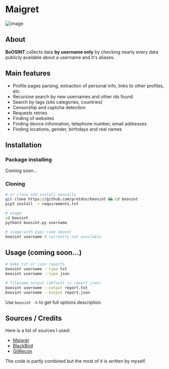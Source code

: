 # Maigret


![image](https://user-images.githubusercontent.com/69071809/205498298-cbdc7e47-73e0-491a-812a-05501380fad7.jpg)

## About

**BoOSINT** collects data **by username only** by checking nearly every data publicly available about a username and it's aliases.


## Main features

* Profile pages parsing, extraction of personal info, links to other profiles, etc.
* Recursive search by new usernames and other ids found
* Search by tags (site categories, countries)
* Censorship and captcha detection
* Requests retries
* Finding of websites
* Finding device information, telephone number, email addresses
* Finding locations, gender, birthdays and real names


## Installation


### Package installing

Coming soon...

### Cloning

```bash
# or clone and install manually
git clone https://github.com/protdos/boosint && cd boosint
pip3 install -r requirements.txt

# usage
cd boosint
python3 boosint.py username

# usage with pypi (see above)
boosint username # currently not available
```

## Usage (coming soon...)

```bash
# make txt or json reports
boosint username --type txt
boosint username --type json

# filename output (default is report.json)
boosint username --output report.txt
boosint username --output report.json
```

Use `boosint -h` to get full options description.

##  Sources / Credits
Here is a list of sources I used:
* [Maigret](https://github.com/soxoj/maigret)
* [BlackBird](https://github.com/p1ngul1n0/blackbird)
* [GitRecon](https://github.com/GONZOsint/gitrecon)

The code is partly combined but the most of it is written by myself.